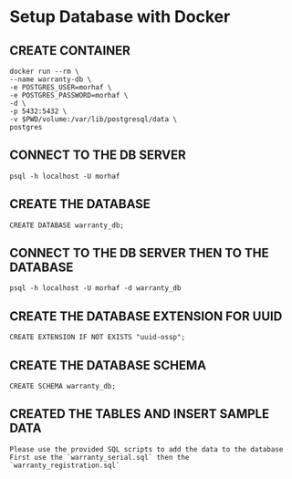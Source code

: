 # Setup Database with Docker

## CREATE CONTAINER

    docker run --rm \
    --name warranty-db \
    -e POSTGRES_USER=morhaf \
    -e POSTGRES_PASSWORD=morhaf \
    -d \
    -p 5432:5432 \
    -v $PWD/volume:/var/lib/postgresql/data \
    postgres

## CONNECT TO THE DB SERVER

    psql -h localhost -U morhaf

## CREATE THE DATABASE

    CREATE DATABASE warranty_db;

## CONNECT TO THE DB SERVER THEN TO THE DATABASE

    psql -h localhost -U morhaf -d warranty_db

## CREATE THE DATABASE EXTENSION FOR UUID

    CREATE EXTENSION IF NOT EXISTS "uuid-ossp";

## CREATE THE DATABASE SCHEMA

    CREATE SCHEMA warranty_db;

## CREATED THE TABLES AND INSERT SAMPLE DATA

    Please use the provided SQL scripts to add the data to the database
    First use the `warranty_serial.sql` then the `warranty_registration.sql`
